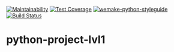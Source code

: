 [![Maintainability](https://api.codeclimate.com/v1/badges/6f06129c524c901a745f/maintainability)](https://codeclimate.com/github/shitcoding/python-project-lvl1/maintainability) [![Test Coverage](https://api.codeclimate.com/v1/badges/6f06129c524c901a745f/test_coverage)](https://codeclimate.com/github/shitcoding/python-project-lvl1/test_coverage) [![wemake-python-styleguide](https://img.shields.io/badge/style-wemake-000000.svg)](https://github.com/wemake-services/wemake-python-styleguide) [![Build Status](https://travis-ci.org/shitcoding/python-project-lvl1.svg?branch=master)](https://travis-ci.org/shitcoding/python-project-lvl1)

# python-project-lvl1
